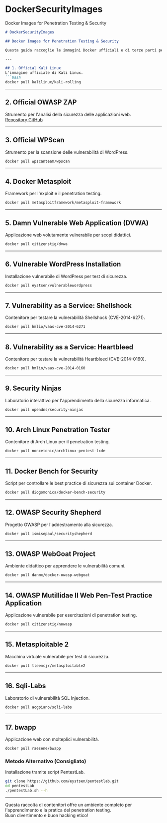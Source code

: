 # DockerSecurityImages
Docker Images for Penetration Testing &amp; Security

```markdown
# DockerSecurityImages

## Docker Images for Penetration Testing & Security

Questa guida raccoglie le immagini Docker ufficiali e di terze parti per ambienti di penetration testing e laboratori di sicurezza.

---

## 1. Official Kali Linux
L'immagine ufficiale di Kali Linux.
```bash
docker pull kalilinux/kali-rolling
```

---

## 2. Official OWASP ZAP
Strumento per l'analisi della sicurezza delle applicazioni web.  
[Repository GitHub](https://github.com/zaproxy/zaproxy)

---

## 3. Official WPScan
Strumento per la scansione delle vulnerabilità di WordPress.
```bash
docker pull wpscanteam/wpscan
```

---

## 4. Docker Metasploit
Framework per l'exploit e il penetration testing.
```bash
docker pull metasploitframework/metasploit-framework
```

---

## 5. Damn Vulnerable Web Application (DVWA)
Applicazione web volutamente vulnerabile per scopi didattici.
```bash
docker pull citizenstig/dvwa
```

---

## 6. Vulnerable WordPress Installation
Installazione vulnerabile di WordPress per test di sicurezza.
```bash
docker pull eystsen/vulnerablewordpress
```

---

## 7. Vulnerability as a Service: Shellshock
Contenitore per testare la vulnerabilità Shellshock (CVE-2014-6271).
```bash
docker pull hmlio/vaas-cve-2014-6271
```

---

## 8. Vulnerability as a Service: Heartbleed
Contenitore per testare la vulnerabilità Heartbleed (CVE-2014-0160).
```bash
docker pull hmlio/vaas-cve-2014-0160
```

---

## 9. Security Ninjas
Laboratorio interattivo per l'apprendimento della sicurezza informatica.
```bash
docker pull opendns/security-ninjas
```

---

## 10. Arch Linux Penetration Tester
Contenitore di Arch Linux per il penetration testing.
```bash
docker pull noncetonic/archlinux-pentest-lxde
```

---

## 11. Docker Bench for Security
Script per controllare le best practice di sicurezza sui container Docker.
```bash
docker pull diogomonica/docker-bench-security
```

---

## 12. OWASP Security Shepherd
Progetto OWASP per l'addestramento alla sicurezza.
```bash
docker pull ismisepaul/securityshepherd
```

---

## 13. OWASP WebGoat Project
Ambiente didattico per apprendere le vulnerabilità comuni.
```bash
docker pull danmx/docker-owasp-webgoat
```

---

## 14. OWASP Mutillidae II Web Pen-Test Practice Application
Applicazione vulnerabile per esercitazioni di penetration testing.
```bash
docker pull citizenstig/nowasp
```

---

## 15. Metasploitable 2
Macchina virtuale vulnerabile per test di sicurezza.
```bash
docker pull tleemcjr/metasploitable2
```

---

## 16. Sqli-Labs
Laboratorio di vulnerabilità SQL Injection.
```bash
docker pull acgpiano/sqli-labs
```

---

## 17. bwapp
Applicazione web con molteplici vulnerabilità.
```bash
docker pull raesene/bwapp
```

### Metodo Alternativo (Consigliato)
Installazione tramite script PentestLab.
```bash
git clone https://github.com/eystsen/pentestlab.git
cd pentestLab
./pentestLab.sh --h
```

---

Questa raccolta di contenitori offre un ambiente completo per l'apprendimento e la pratica del penetration testing.  
Buon divertimento e buon hacking etico!
```
